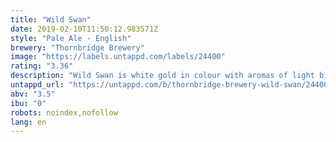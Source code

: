 ```yaml
---
title: "Wild Swan"
date: 2019-02-10T11:50:12.983571Z
style: "Pale Ale - English"
brewery: "Thornbridge Brewery"
image: "https://labels.untappd.com/labels/24400"
rating: "3.36"
description: "Wild Swan is white gold in colour with aromas of light bitter lemon, a hint of herb and a subtle spiciness. A great session beer!"
untappd_url: "https://untappd.com/b/thornbridge-brewery-wild-swan/24400"
abv: "3.5"
ibu: "0"
robots: noindex,nofollow
lang: en
---
```

